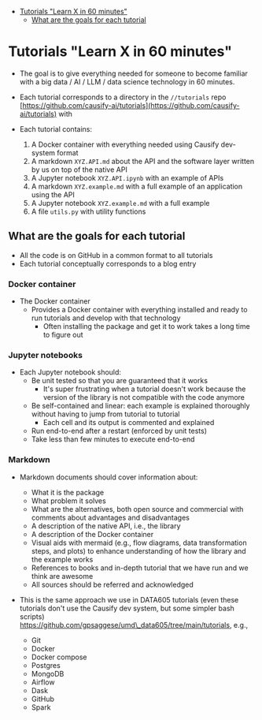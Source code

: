 

<!-- toc -->

- [Tutorials "Learn X in 60 minutes"](#tutorials-learn-x-in-60-minutes)
  * [What are the goals for each tutorial](#what-are-the-goals-for-each-tutorial)

<!-- tocstop -->

# Tutorials "Learn X in 60 minutes"

- The goal is to give everything needed for someone to become familiar with a big
  data / AI / LLM / data science technology in 60 minutes.

- Each tutorial corresponds to a directory in the `//tutorials` repo
  [https://github.com/causify-ai/tutorials](https://github.com/causify-ai/tutorials)
  with

- Each tutorial contains:
  1) A Docker container with everything needed using Causify dev-system format
  2) A markdown `XYZ.API.md` about the API and the software layer written by us
     on top of the native API
  3) A Jupyter notebook `XYZ.API.ipynb` with an example of APIs
  4) A markdown `XYZ.example.md` with a full example of an application using the
     API
  5) A Jupyter notebook `XYZ.example.md` with a full example
  6) A file `utils.py` with utility functions

## What are the goals for each tutorial

- All the code is on GitHub in a common format to all tutorials
- Each tutorial conceptually corresponds to a blog entry

### Docker container
- The Docker container
  - Provides a Docker container with everything installed and ready to run
    tutorials and develop with that technology
    - Often installing the package and get it to work takes a long time to figure
      out

### Jupyter notebooks
- Each Jupyter notebook should:
  - Be unit tested so that you are guaranteed that it works
    - It's super frustrating when a tutorial doesn't work because the version of
      the library is not compatible with the code anymore
  - Be self-contained and linear: each example is explained thoroughly without
    having to jump from tutorial to tutorial
    - Each cell and its output is commented and explained
  - Run end-to-end after a restart (enforced by unit tests)
  - Take less than few minutes to execute end-to-end

### Markdown
- Markdown documents should cover information about:
  - What it is the package
  - What problem it solves
  - What are the alternatives, both open source and commercial with comments about
    advantages and disadvantages
  - A description of the native API, i.e., the library
  - A description of the Docker container
  - Visual aids with mermaid (e.g., flow diagrams, data transformation steps, and
    plots) to enhance understanding of how the library and the example works
  - References to books and in-depth tutorial that we have run and we think are
    awesome
  - All sources should be referred and acknowledged

- This is the same approach we use in DATA605 tutorials
  (even these tutorials don't use the Causify dev system, but some simpler bash
  scripts)
  https://github.com/gpsaggese/umd\_data605/tree/main/tutorials, e.g.,
  - Git
  - Docker
  - Docker compose
  - Postgres
  - MongoDB
  - Airflow
  - Dask
  - GitHub
  - Spark
